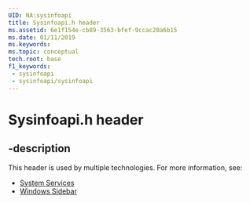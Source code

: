 ```yaml
---
UID: NA:sysinfoapi
title: Sysinfoapi.h header
ms.assetid: 6e1f154e-cb89-3563-bfef-9ccac20a6b15
ms.date: 01/11/2019
ms.keywords: 
ms.topic: conceptual
tech.root: base
f1_keywords:
 - sysinfoapi
 - sysinfoapi/sysinfoapi
---
```


# Sysinfoapi.h header


## -description

This header is used by multiple technologies. For more information, see:

- [System Services](../_base/index.md)
- [Windows Sidebar](/previous-versions/windows/desktop/sidebar/-sidebar-entry)

